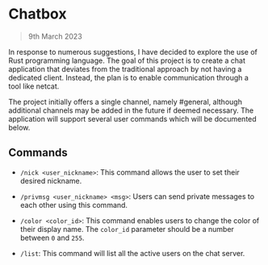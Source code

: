 # Chatbox
> 9th March 2023

In response to numerous suggestions, I have decided to explore the use of Rust
programming language. The goal of this project is to create a chat application
that deviates from the traditional approach by not having a dedicated client.
Instead, the plan is to enable communication through a tool like netcat.

The project initially offers a single channel, namely #general, although
additional channels may be added in the future if deemed necessary. The
application will support several user commands which will be documented below.

## Commands

- `/nick <user_nickname>`: This command allows the user to set their desired nickname.

- `/privmsg <user_nickname> <msg>`: Users can send private messages to each other using this command.

- `/color <color_id>`: This command enables users to change the color of their display name. The `color_id` parameter should be a number between `0` and `255`.

- `/list`: This command will list all the active users on the chat server.